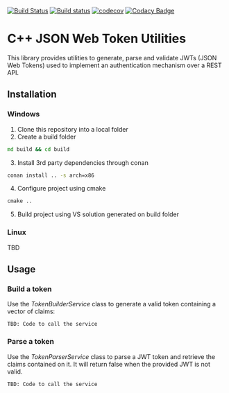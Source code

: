 [![Build Status](https://travis-ci.org/systelab/cpp-jwt-utils.svg?branch=master)](https://travis-ci.org/systelab/cpp-jwt-utils)
[![Build status](https://ci.appveyor.com/api/projects/status/jtbc93k8i6vtnx56?svg=true)](https://ci.appveyor.com/project/systelab/cpp-jwt-utils)
[![codecov](https://codecov.io/gh/systelab/cpp-jwt-utils/branch/master/graph/badge.svg)](https://codecov.io/gh/systelab/cpp-jwt-utils)
[![Codacy Badge](https://api.codacy.com/project/badge/Grade/dd32a177d926495dab93be941a939881)](https://www.codacy.com/app/systelab/cpp-jwt-utils?utm_source=github.com&amp;utm_medium=referral&amp;utm_content=systelab/cpp-jwt-utils&amp;utm_campaign=Badge_Grade)

# C++ JSON Web Token Utilities

This library provides utilities to generate, parse and validate JWTs (JSON Web Tokens) used to implement an authentication mechanism over a REST API. 

## Installation

### Windows
1. Clone this repository into a local folder
2. Create a build folder
```cmd
md build && cd build
```
3. Install 3rd party dependencies through conan
```cmd
conan install .. -s arch=x86
```
4. Configure project using cmake
```cmd
cmake ..
```
5. Build project using VS solution generated on build folder

### Linux

TBD

## Usage

### Build a token

Use the _TokenBuilderService_ class to generate a valid token containing a vector of claims:

`TBD: Code to call the service`

### Parse a token

Use the _TokenParserService_ class to parse a JWT token and retrieve the claims contained on it. It will return false when the provided JWT is not valid.

`TBD: Code to call the service`


